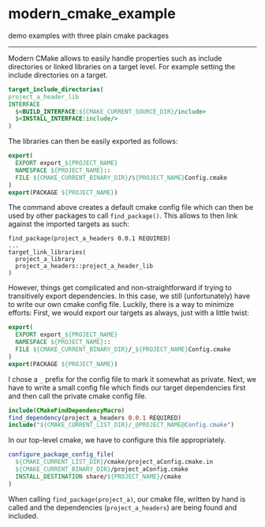 # modern_cmake_example
demo examples with three plain cmake packages

---

Modern CMake allows to easily handle properties such as include directories or linked libraries on a target level.
For example setting the include directories on a target.
```cmake
target_include_directories(
project_a_header_lib
INTERFACE
  $<BUILD_INTERFACE:${CMAKE_CURRENT_SOURCE_DIR}/include>
  $<INSTALL_INTERFACE:include/>
)
```

The libraries can then be easily exported as follows:
```cmake
export(
  EXPORT export_${PROJECT_NAME}
  NAMESPACE ${PROJECT_NAME}::
  FILE ${CMAKE_CURRENT_BINARY_DIR}/${PROJECT_NAME}Config.cmake
)
export(PACKAGE ${PROJECT_NAME})
```
The command above creates a default cmake config file which can then be used by other packages to call `find_package()`.
This allows to then link against the imported targets as such:
```
find_package(project_a_headers 0.0.1 REQUIRED)
...
target_link_libraries(
  project_a_library
  project_a_headers::project_a_header_lib
)
```

However, things get complicated and non-straightforward if trying to transitively export dependencies.
In this case, we still (unfortunately) have to write our own cmake config file.
Luckily, there is a way to minimize efforts:
First, we would export our targets as always, just with a little twist:
```cmake
export(
  EXPORT export_${PROJECT_NAME}
  NAMESPACE ${PROJECT_NAME}::
  FILE ${CMAKE_CURRENT_BINARY_DIR}/_${PROJECT_NAME}Config.cmake
)
export(PACKAGE ${PROJECT_NAME})
```
I chose a `_` prefix for the config file to mark it somewhat as private.
Next, we have to write a small config file which finds our target dependencies first and then call the private cmake config file.
```cmake
include(CMakeFindDependencyMacro)
find_dependency(project_a_headers 0.0.1 REQUIRED)
include("${CMAKE_CURRENT_LIST_DIR}/_@PROJECT_NAME@Config.cmake")
```
In our top-level cmake, we have to configure this file appropriately.
```cmake
configure_package_config_file(
  ${CMAKE_CURRENT_LIST_DIR}/cmake/project_aConfig.cmake.in
  ${CMAKE_CURRENT_BINARY_DIR}/project_aConfig.cmake
  INSTALL_DESTINATION share/${PROJECT_NAME}/cmake
)
```

When calling `find_package(project_a)`, our cmake file, written by hand is called and the dependencies (`project_a_headers`) are being found and included.
